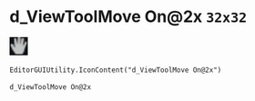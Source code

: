 # d_ViewToolMove On@2x `32x32`
<img src="/img/d_ViewToolMove%20On.png" width=32 height=32>

``` CSharp
EditorGUIUtility.IconContent("d_ViewToolMove On@2x")
```
```
d_ViewToolMove On@2x
```
